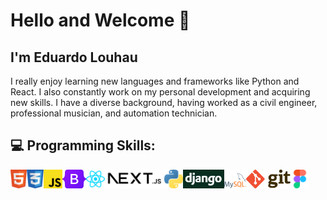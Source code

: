 # Hello and Welcome 👋

## I'm Eduardo Louhau

I really enjoy learning new languages and frameworks like Python and React. I also constantly work on my personal development and acquiring new skills. I have a diverse background, having worked as a civil engineer, professional musician, and automation technician. 

## 💻 Programming Skills:
<img align="left" target="_blank" alt="HTML" height="30px" src="img/html-icon.png" />
<img align="left" target="_blank" alt="CSS" height="30px" src="img/css-icon.png" />
<img align="left" target="_blank" alt="JavaScript" height="30px" src="img/JavaScript-01.png" />
<img align="left" target="_blank" alt="Bootstrap" height="30px" src="img/bootstrap-5-logo-icon.png" />
<img align="left" target="_blank" alt="React" height="30px" src="img/React-01.png" />
<img align="left" target="_blank" alt="Nextjs" height="30px" src="img/next-icon.png" />
<img align="left" target="_blank" alt="Python" height="30px" src="img/python-programming-language-icon.png" />
<img align="left" target="_blank" alt="Django" height="30px" src="img/django-logo-negative.png" />
<img align="left" target="_blank" alt="MySQL" height="35px" src="img/MySQL-01.png" />
<img align="left" target="_blank" alt="Git" height="30px" src="img/Git-Logo-2Color.png" />
<img align="left" target="_blank" alt="Figma" height="30px" src="img/Figma-01.png" />

